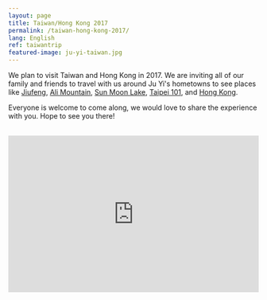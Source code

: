 ```yaml
---
layout: page
title: Taiwan/Hong Kong 2017
permalink: /taiwan-hong-kong-2017/
lang: English
ref: taiwantrip
featured-image: ju-yi-taiwan.jpg
---
```


We plan to visit Taiwan and Hong Kong in 2017. We are inviting all of our family and friends to travel with us around Ju Yi's hometowns to see places like <a href="http://chenchich.us/wp-content/uploads/2015/06/jiufen11.jpg">Jiufeng</a>, <a href="http://chenchich.us/wp-content/uploads/2015/06/2.jpg">Ali Mountain</a>, <a href="http://chenchich.us/wp-content/uploads/2015/06/sun-moon-lake04.jpg">Sun Moon Lake</a>, <a href="http://chenchich.us/wp-content/uploads/2015/06/Taipei_101_Taiwan.jpg">Taipei 101</a>, and <a href="http://chenchich.us/wp-content/uploads/2015/06/beautiful_hong_kong_city.jpg">Hong Kong</a>.

Everyone is welcome to come along, we would love to share the experience with you. Hope to see you there!

<p><br />
<iframe width="560" height="315" src="https://www.youtube.com/embed/-v2hG1tsJV0" frameborder="0" style="max-width: 100%;" allowfullscreen></iframe>
</p>
